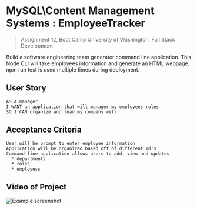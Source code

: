 # MySQL\Content Management Systems : EmployeeTracker

> Assignment 12, Boot Camp
> University of Washington, Full Stack Development

Build a software engineering team generator command line application. This Node CLI will take employees information and generate an HTML webpage. npm run test is used multiple times during deployment. 

## User Story 

```
AS A manager
I WANT an application that will manager my employees roles
SO I CAN organize and lead my company well 

```

## Acceptance Criteria 

```
User will be prompt to enter employee information
Application will be organized based off of different Id's
Command-line application allows users to add, view and updates
  * departments
  * roles
  * employess 

```


## Video of Project
![Example screenshot](./img/screenshot.png)

